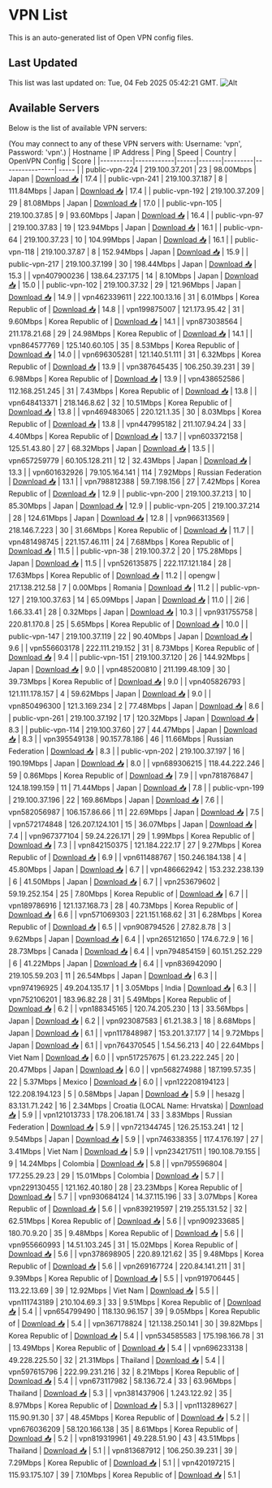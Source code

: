# VPN List

This is an auto-generated list of Open VPN config files.

## Last Updated

This list was last updated on: Tue, 04 Feb 2025 05:42:21 GMT.
![Alt](https://repobeats.axiom.co/api/embed/186b98318ef1479477931607c1ad7d823f12451f.svg "Repobeats analytics image")

## Available Servers

Below is the list of available VPN servers:

(You may connect to any of these VPN servers with: Username: 'vpn', Password: 'vpn'.)
| Hostname | IP Address | Ping | Speed | Country | OpenVPN Config | Score |
|----------|------------|------|-------|---------|----------------| ----- |
| public-vpn-224 | 219.100.37.201 | 23 | 98.00Mbps | Japan | [Download 📥](./configs/server_0_JP.ovpn) | 17.4 |
| public-vpn-241 | 219.100.37.187 | 8 | 111.84Mbps | Japan | [Download 📥](./configs/server_1_JP.ovpn) | 17.4 |
| public-vpn-192 | 219.100.37.209 | 29 | 81.08Mbps | Japan | [Download 📥](./configs/server_2_JP.ovpn) | 17.0 |
| public-vpn-105 | 219.100.37.85 | 9 | 93.60Mbps | Japan | [Download 📥](./configs/server_3_JP.ovpn) | 16.4 |
| public-vpn-97 | 219.100.37.83 | 19 | 123.94Mbps | Japan | [Download 📥](./configs/server_4_JP.ovpn) | 16.1 |
| public-vpn-64 | 219.100.37.23 | 10 | 104.99Mbps | Japan | [Download 📥](./configs/server_5_JP.ovpn) | 16.1 |
| public-vpn-118 | 219.100.37.87 | 8 | 152.94Mbps | Japan | [Download 📥](./configs/server_6_JP.ovpn) | 15.9 |
| public-vpn-217 | 219.100.37.199 | 30 | 198.44Mbps | Japan | [Download 📥](./configs/server_7_JP.ovpn) | 15.3 |
| vpn407900236 | 138.64.237.175 | 14 | 8.10Mbps | Japan | [Download 📥](./configs/server_8_JP.ovpn) | 15.0 |
| public-vpn-102 | 219.100.37.32 | 29 | 121.96Mbps | Japan | [Download 📥](./configs/server_9_JP.ovpn) | 14.9 |
| vpn462339611 | 222.100.13.16 | 31 | 6.01Mbps | Korea Republic of | [Download 📥](./configs/server_10_KR.ovpn) | 14.8 |
| vpn199875007 | 121.173.95.42 | 31 | 9.60Mbps | Korea Republic of | [Download 📥](./configs/server_11_KR.ovpn) | 14.1 |
| vpn873038564 | 211.178.21.68 | 29 | 24.98Mbps | Korea Republic of | [Download 📥](./configs/server_12_KR.ovpn) | 14.1 |
| vpn864577769 | 125.140.60.105 | 35 | 8.53Mbps | Korea Republic of | [Download 📥](./configs/server_13_KR.ovpn) | 14.0 |
| vpn696305281 | 121.140.51.111 | 31 | 6.32Mbps | Korea Republic of | [Download 📥](./configs/server_14_KR.ovpn) | 13.9 |
| vpn387645435 | 106.250.39.231 | 39 | 6.98Mbps | Korea Republic of | [Download 📥](./configs/server_15_KR.ovpn) | 13.9 |
| vpn438652586 | 112.168.251.245 | 31 | 7.43Mbps | Korea Republic of | [Download 📥](./configs/server_16_KR.ovpn) | 13.8 |
| vpn648413371 | 218.146.8.62 | 32 | 10.51Mbps | Korea Republic of | [Download 📥](./configs/server_17_KR.ovpn) | 13.8 |
| vpn469483065 | 220.121.1.35 | 30 | 8.03Mbps | Korea Republic of | [Download 📥](./configs/server_18_KR.ovpn) | 13.8 |
| vpn447995182 | 211.107.94.24 | 33 | 4.40Mbps | Korea Republic of | [Download 📥](./configs/server_19_KR.ovpn) | 13.7 |
| vpn603372158 | 125.51.43.80 | 27 | 68.32Mbps | Japan | [Download 📥](./configs/server_20_JP.ovpn) | 13.5 |
| vpn657259779 | 60.105.128.211 | 12 | 32.43Mbps | Japan | [Download 📥](./configs/server_21_JP.ovpn) | 13.3 |
| vpn601632926 | 79.105.164.141 | 114 | 7.92Mbps | Russian Federation | [Download 📥](./configs/server_22_RU.ovpn) | 13.1 |
| vpn798812388 | 59.7.198.156 | 27 | 7.42Mbps | Korea Republic of | [Download 📥](./configs/server_23_KR.ovpn) | 12.9 |
| public-vpn-200 | 219.100.37.213 | 10 | 85.30Mbps | Japan | [Download 📥](./configs/server_24_JP.ovpn) | 12.9 |
| public-vpn-205 | 219.100.37.214 | 28 | 124.61Mbps | Japan | [Download 📥](./configs/server_25_JP.ovpn) | 12.8 |
| vpn966313569 | 218.146.7.223 | 30 | 31.66Mbps | Korea Republic of | [Download 📥](./configs/server_26_KR.ovpn) | 11.7 |
| vpn481498745 | 221.157.46.111 | 24 | 7.68Mbps | Korea Republic of | [Download 📥](./configs/server_27_KR.ovpn) | 11.5 |
| public-vpn-38 | 219.100.37.2 | 20 | 175.28Mbps | Japan | [Download 📥](./configs/server_28_JP.ovpn) | 11.5 |
| vpn526135875 | 222.117.121.184 | 28 | 17.63Mbps | Korea Republic of | [Download 📥](./configs/server_29_KR.ovpn) | 11.2 |
| opengw | 217.138.212.58 | 7 | 0.00Mbps | Romania | [Download 📥](./configs/server_30_RO.ovpn) | 11.2 |
| public-vpn-127 | 219.100.37.63 | 14 | 65.09Mbps | Japan | [Download 📥](./configs/server_31_JP.ovpn) | 11.0 |
| 2i6 | 1.66.33.41 | 28 | 0.32Mbps | Japan | [Download 📥](./configs/server_32_JP.ovpn) | 10.3 |
| vpn931755758 | 220.81.170.8 | 25 | 5.65Mbps | Korea Republic of | [Download 📥](./configs/server_33_KR.ovpn) | 10.0 |
| public-vpn-147 | 219.100.37.119 | 22 | 90.40Mbps | Japan | [Download 📥](./configs/server_34_JP.ovpn) | 9.6 |
| vpn556603178 | 222.111.219.152 | 31 | 8.73Mbps | Korea Republic of | [Download 📥](./configs/server_35_KR.ovpn) | 9.4 |
| public-vpn-151 | 219.100.37.120 | 26 | 144.92Mbps | Japan | [Download 📥](./configs/server_36_JP.ovpn) | 9.0 |
| vpn485200810 | 211.199.48.109 | 30 | 39.73Mbps | Korea Republic of | [Download 📥](./configs/server_37_KR.ovpn) | 9.0 |
| vpn405826793 | 121.111.178.157 | 4 | 59.62Mbps | Japan | [Download 📥](./configs/server_38_JP.ovpn) | 9.0 |
| vpn850496300 | 121.3.169.234 | 2 | 77.48Mbps | Japan | [Download 📥](./configs/server_39_JP.ovpn) | 8.6 |
| public-vpn-261 | 219.100.37.192 | 17 | 120.32Mbps | Japan | [Download 📥](./configs/server_40_JP.ovpn) | 8.3 |
| public-vpn-114 | 219.100.37.60 | 27 | 44.47Mbps | Japan | [Download 📥](./configs/server_41_JP.ovpn) | 8.3 |
| vpn395549138 | 90.157.78.186 | 46 | 11.66Mbps | Russian Federation | [Download 📥](./configs/server_42_RU.ovpn) | 8.3 |
| public-vpn-202 | 219.100.37.197 | 16 | 190.19Mbps | Japan | [Download 📥](./configs/server_43_JP.ovpn) | 8.0 |
| vpn689306215 | 118.44.222.246 | 59 | 0.86Mbps | Korea Republic of | [Download 📥](./configs/server_44_KR.ovpn) | 7.9 |
| vpn781876847 | 124.18.199.159 | 11 | 71.44Mbps | Japan | [Download 📥](./configs/server_45_JP.ovpn) | 7.8 |
| public-vpn-199 | 219.100.37.196 | 22 | 169.86Mbps | Japan | [Download 📥](./configs/server_46_JP.ovpn) | 7.6 |
| vpn582056987 | 106.157.86.66 | 11 | 22.69Mbps | Japan | [Download 📥](./configs/server_47_JP.ovpn) | 7.5 |
| vpn572174848 | 126.207.124.101 | 15 | 36.07Mbps | Japan | [Download 📥](./configs/server_48_JP.ovpn) | 7.4 |
| vpn967377104 | 59.24.226.171 | 29 | 1.99Mbps | Korea Republic of | [Download 📥](./configs/server_49_KR.ovpn) | 7.3 |
| vpn842150375 | 121.184.222.17 | 27 | 9.27Mbps | Korea Republic of | [Download 📥](./configs/server_50_KR.ovpn) | 6.9 |
| vpn611488767 | 150.246.184.138 | 4 | 45.80Mbps | Japan | [Download 📥](./configs/server_51_JP.ovpn) | 6.7 |
| vpn486662942 | 153.232.238.139 | 6 | 41.50Mbps | Japan | [Download 📥](./configs/server_52_JP.ovpn) | 6.7 |
| vpn253679602 | 59.19.252.154 | 25 | 7.80Mbps | Korea Republic of | [Download 📥](./configs/server_53_KR.ovpn) | 6.7 |
| vpn189786916 | 121.137.168.73 | 28 | 40.73Mbps | Korea Republic of | [Download 📥](./configs/server_54_KR.ovpn) | 6.6 |
| vpn571069303 | 221.151.168.62 | 31 | 6.28Mbps | Korea Republic of | [Download 📥](./configs/server_55_KR.ovpn) | 6.5 |
| vpn908794526 | 27.82.8.78 | 3 | 9.62Mbps | Japan | [Download 📥](./configs/server_56_JP.ovpn) | 6.4 |
| vpn265121650 | 174.6.72.9 | 16 | 28.73Mbps | Canada | [Download 📥](./configs/server_57_CA.ovpn) | 6.4 |
| vpn794854159 | 60.151.252.229 | 6 | 41.22Mbps | Japan | [Download 📥](./configs/server_58_JP.ovpn) | 6.4 |
| vpn836942090 | 219.105.59.203 | 11 | 26.54Mbps | Japan | [Download 📥](./configs/server_59_JP.ovpn) | 6.3 |
| vpn974196925 | 49.204.135.17 | 1 | 3.05Mbps | India | [Download 📥](./configs/server_60_IN.ovpn) | 6.3 |
| vpn752106201 | 183.96.82.28 | 31 | 5.49Mbps | Korea Republic of | [Download 📥](./configs/server_61_KR.ovpn) | 6.2 |
| vpn188345165 | 120.74.205.230 | 13 | 33.56Mbps | Japan | [Download 📥](./configs/server_62_JP.ovpn) | 6.2 |
| vpn923087583 | 61.21.38.3 | 18 | 8.68Mbps | Japan | [Download 📥](./configs/server_63_JP.ovpn) | 6.1 |
| vpn117848987 | 153.201.37.177 | 14 | 9.72Mbps | Japan | [Download 📥](./configs/server_64_JP.ovpn) | 6.1 |
| vpn764370545 | 1.54.56.213 | 40 | 22.64Mbps | Viet Nam | [Download 📥](./configs/server_65_VN.ovpn) | 6.0 |
| vpn517257675 | 61.23.222.245 | 20 | 20.47Mbps | Japan | [Download 📥](./configs/server_66_JP.ovpn) | 6.0 |
| vpn568274988 | 187.199.57.35 | 22 | 5.37Mbps | Mexico | [Download 📥](./configs/server_67_MX.ovpn) | 6.0 |
| vpn122208194123 | 122.208.194.123 | 5 | 0.58Mbps | Japan | [Download 📥](./configs/server_68_JP.ovpn) | 5.9 |
| hesazg | 83.131.71.242 | 16 | 2.34Mbps | Croatia (LOCAL Name: Hrvatska) | [Download 📥](./configs/server_69_HR.ovpn) | 5.9 |
| vpn121013733 | 178.206.181.74 | 33 | 3.83Mbps | Russian Federation | [Download 📥](./configs/server_70_RU.ovpn) | 5.9 |
| vpn721344745 | 126.25.153.241 | 12 | 9.54Mbps | Japan | [Download 📥](./configs/server_71_JP.ovpn) | 5.9 |
| vpn746338355 | 117.4.176.197 | 27 | 3.41Mbps | Viet Nam | [Download 📥](./configs/server_72_VN.ovpn) | 5.9 |
| vpn234217511 | 190.108.79.155 | 9 | 14.24Mbps | Colombia | [Download 📥](./configs/server_73_CO.ovpn) | 5.8 |
| vpn795596804 | 177.255.29.23 | 29 | 15.01Mbps | Colombia | [Download 📥](./configs/server_74_CO.ovpn) | 5.7 |
| vpn229130455 | 121.162.40.180 | 28 | 23.23Mbps | Korea Republic of | [Download 📥](./configs/server_75_KR.ovpn) | 5.7 |
| vpn930684124 | 14.37.115.196 | 33 | 3.07Mbps | Korea Republic of | [Download 📥](./configs/server_76_KR.ovpn) | 5.6 |
| vpn839219597 | 219.255.131.52 | 32 | 62.51Mbps | Korea Republic of | [Download 📥](./configs/server_77_KR.ovpn) | 5.6 |
| vpn909233685 | 180.70.9.20 | 35 | 9.48Mbps | Korea Republic of | [Download 📥](./configs/server_78_KR.ovpn) | 5.6 |
| vpn955660993 | 14.51.103.245 | 31 | 15.02Mbps | Korea Republic of | [Download 📥](./configs/server_79_KR.ovpn) | 5.6 |
| vpn378698905 | 220.89.121.62 | 35 | 9.48Mbps | Korea Republic of | [Download 📥](./configs/server_80_KR.ovpn) | 5.6 |
| vpn269167724 | 220.84.141.211 | 31 | 9.39Mbps | Korea Republic of | [Download 📥](./configs/server_81_KR.ovpn) | 5.5 |
| vpn919706445 | 113.22.13.69 | 39 | 12.92Mbps | Viet Nam | [Download 📥](./configs/server_82_VN.ovpn) | 5.5 |
| vpn111743189 | 210.104.69.3 | 33 | 9.51Mbps | Korea Republic of | [Download 📥](./configs/server_83_KR.ovpn) | 5.4 |
| vpn654799490 | 118.130.96.157 | 39 | 9.05Mbps | Korea Republic of | [Download 📥](./configs/server_84_KR.ovpn) | 5.4 |
| vpn367178824 | 121.138.250.141 | 30 | 39.82Mbps | Korea Republic of | [Download 📥](./configs/server_85_KR.ovpn) | 5.4 |
| vpn534585583 | 175.198.166.78 | 31 | 13.49Mbps | Korea Republic of | [Download 📥](./configs/server_86_KR.ovpn) | 5.4 |
| vpn696233138 | 49.228.225.50 | 32 | 21.31Mbps | Thailand | [Download 📥](./configs/server_87_TH.ovpn) | 5.4 |
| vpn597615796 | 222.99.231.216 | 32 | 8.21Mbps | Korea Republic of | [Download 📥](./configs/server_88_KR.ovpn) | 5.4 |
| vpn673117982 | 58.136.72.4 | 33 | 63.96Mbps | Thailand | [Download 📥](./configs/server_89_TH.ovpn) | 5.3 |
| vpn381437906 | 1.243.122.92 | 35 | 8.97Mbps | Korea Republic of | [Download 📥](./configs/server_90_KR.ovpn) | 5.3 |
| vpn113289627 | 115.90.91.30 | 37 | 48.45Mbps | Korea Republic of | [Download 📥](./configs/server_91_KR.ovpn) | 5.2 |
| vpn676036209 | 58.120.166.138 | 35 | 8.61Mbps | Korea Republic of | [Download 📥](./configs/server_92_KR.ovpn) | 5.2 |
| vpn819319961 | 49.228.51.90 | 43 | 43.51Mbps | Thailand | [Download 📥](./configs/server_93_TH.ovpn) | 5.1 |
| vpn813687912 | 106.250.39.231 | 39 | 7.29Mbps | Korea Republic of | [Download 📥](./configs/server_94_KR.ovpn) | 5.1 |
| vpn420197215 | 115.93.175.107 | 39 | 7.10Mbps | Korea Republic of | [Download 📥](./configs/server_95_KR.ovpn) | 5.1 |
